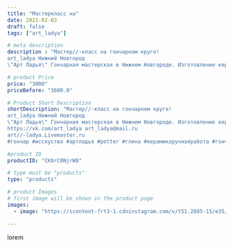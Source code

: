 ```yaml
---
title: "Мастеркласс на"
date: 2021-02-03
draft: false
tags: ["art_ladya"]

# meta description
description : "Мастер//-класс на гончарном круге! 
art_ladya Нижний Новгород
\"Арт Ладья\" Гончарная мастерская в Нижнем Новгороде. Изготовление керамики и мастер//-классы по "

# product Price
price: "3000"
priceBefore: "3600.0"

# Product Short Description
shortDescription: "Мастер//-класс на гончарном круге! 
art_ladya Нижний Новгород
\"Арт Ладья\" Гончарная мастерская в Нижнем Новгороде. Изготовление керамики и мастер//-классы по обучению. 
https://vk.com/art_ladya art_ladya@mail.ru 
art//-ladya.Livemaster.ru
#гончар #исскуство #артладья #potter #глина #керамикаручнаяработа #гончарнаямастерская #керамиканазаказ #handmade #посудаизглины #керамика #гончарнаяпосуда #эксклюзивнаякерамика #dishes #decor #ceramicar #nntoday #claygoods #фестиваль #earthenware #ceramic #design #artladya #мастеркласс #нижнийновгород #ceramicart #обучение #гончарныйкруг #авторскаякерамика"

#product ID
productID: "CK0rC0NjrW8"

# type must be "products"
type: "products"

# product Images
# first image will be shown in the product page
images:
  - image: "https://scontent-frt3-1.cdninstagram.com/v/t51.2885-15/e35/145642444_230860868665202_1581275301590123767_n.jpg?se=7&_nc_ht=scontent-frt3-1.cdninstagram.com&_nc_cat=102&_nc_ohc=l6UrwnknLakAX-TxgDA&edm=APU89FABAAAA&ccb=7-4&oh=d8af1e87e35928c9e4a1687230532f15&oe=612C5661&_nc_sid=86f79a&ig_cache_key=MjUwMDgxMzAwMjU5ODQzMDE0MA%3D%3D.2-ccb7-4"

---
```

lorem
